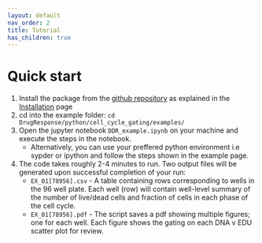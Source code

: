 ```yaml
---
layout: default
nav_order: 2
title: Tutorial
has_children: true
---
```


# Quick start

1. Install the package from the [github repository](https://github.com/datarail/DrugResponse) as explained in the [Installation](/dye_drop/Installation.html) page
2. cd into the example folder: `cd DrugResponse/python/cell_cycle_gating/examples/`
3. Open the jupyter notebook `DDR_example.ipynb` on your machine and execute the steps in the notebook. 
    - Alternatively, you can use your preffered python environment i.e sypder or ipython and follow the steps shown in the example page.
4. The code takes roughly 2-4 minutes to run. Two output files will be generated upon successful completion of your run:
     - `EX_01[78956].csv` - A table containing rows corresponding to wells in the 96 well plate. Each well (row) will contain well-level summary of the number of live/dead cells and fraction of cells in each phase of the cell cycle.
     - `EX_01[78956].pdf` - The script saves a pdf showing multiple figures; one for each well. Each figure shows the gating on each DNA v EDU scatter plot for review.
    
<!--
 Table of contents
 
 1. Computation pipeline overview
 2. Install
 3. Parameter specifications
 4. Running the pipeline. An Example
-->
 
